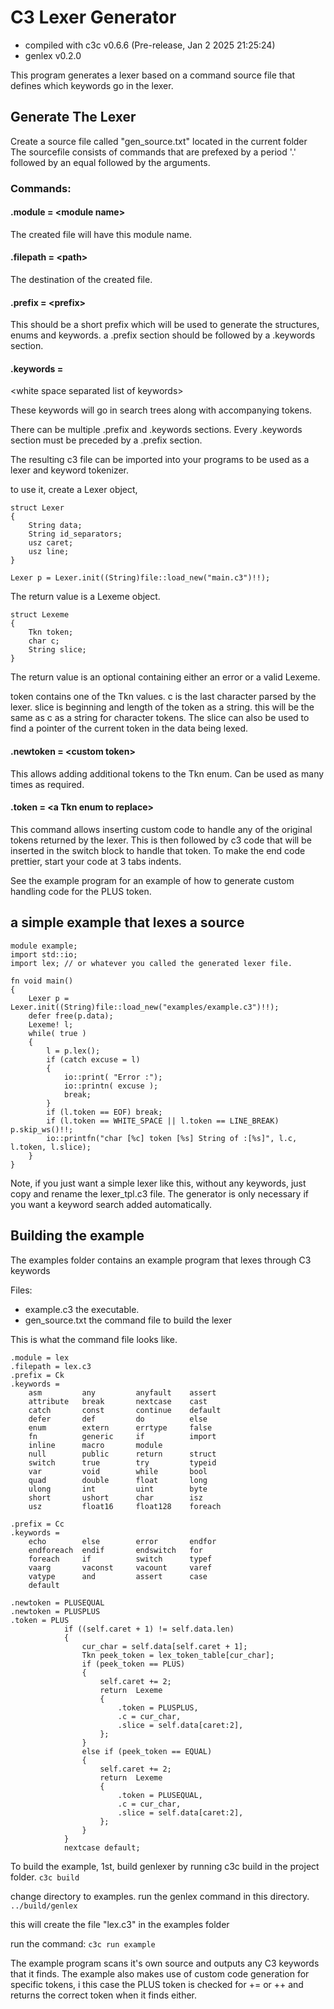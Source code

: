 # C3 Lexer Generator

* compiled with c3c v0.6.6 (Pre-release, Jan  2 2025 21:25:24)
* genlex v0.2.0

This program generates a lexer based on a command source file that defines which keywords
go in the lexer.

## Generate The Lexer

Create a source file called "gen_source.txt" located in the current folder
The sourcefile consists of commands that are prefexed by a period '.' followed
by an equal followed by the arguments.

### Commands:

#### .module = \<module name\>

The created file will have this module name.

#### .filepath = \<path\>

The destination of the created file.

#### .prefix = \<prefix\>

This should be a short prefix which will be used to generate the structures, enums
and keywords. a .prefix section should be followed by a .keywords section.

#### .keywords =
\<white space separated list of keywords\>

These keywords will go in search trees along with accompanying tokens.

There can be multiple .prefix and .keywords sections. Every .keywords section must be
preceded by a .prefix section.

The resulting c3 file can be imported into your programs to be used as a lexer and
keyword tokenizer.



to use it, create a Lexer object,

```
struct Lexer
{
	String data;
	String id_separators;
	usz caret;
	usz line;
}

Lexer p = Lexer.init((String)file::load_new("main.c3")!!);

```


The return value is a Lexeme object.

```
struct Lexeme
{
	Tkn token;
	char c;
	String slice;
}
```

The return value is an optional containing either an error or a valid Lexeme.

token contains one of the Tkn values.
c is the last character parsed by the lexer.
slice is beginning and length of the token as a string. this will be the same as c as a string for character tokens.
The slice can also be used to find a pointer of the current token in the data being lexed.

#### .newtoken = \<custom token\>

This allows adding additional tokens to the Tkn enum.
Can be used as many times as required.

#### .token = \<a Tkn enum to replace\>

This command allows inserting custom code to handle any of the original tokens returned by the lexer.
This is then followed by c3 code that will be inserted in the switch block to handle that token.
To make the end code prettier, start your code at 3 tabs indents.  

See the example program for an example of how to generate custom handling code for the PLUS token.

## a simple example that lexes a source

```
module example;
import std::io;
import lex; // or whatever you called the generated lexer file.

fn void main()
{
	Lexer p = Lexer.init((String)file::load_new("examples/example.c3")!!);
	defer free(p.data);
	Lexeme! l;
	while( true )
	{
		l = p.lex();
		if (catch excuse = l)
		{
			io::print( "Error :");
			io::printn( excuse );
			break;
		}
		if (l.token == EOF) break;
		if (l.token == WHITE_SPACE || l.token == LINE_BREAK) p.skip_ws()!!;
		io::printfn("char [%c] token [%s] String of :[%s]", l.c, l.token, l.slice);
	}
}
```

Note, if you just want a simple lexer like this, without any keywords, just copy
and rename the lexer_tpl.c3 file. The generator is only necessary if you want
a keyword search added automatically.

## Building the example

The examples folder contains an example program that lexes through C3 keywords

Files:
* example.c3 the executable.
* gen_source.txt the command file to build the lexer

This is what the command file looks like.

```
.module = lex
.filepath = lex.c3
.prefix = Ck
.keywords =
	asm			any			anyfault	assert
	attribute	break		nextcase	cast
	catch		const		continue	default
	defer		def 		do 			else
	enum		extern		errtype		false
	fn			generic		if			import
	inline 		macro		module 		
	null		public		return		struct
	switch		true		try 		typeid
	var 		void 		while		bool
	quad 		double 		float 		long
	ulong 		int			uint 		byte
	short 		ushort 		char 		isz
	usz			float16 	float128 	foreach

.prefix = Cc
.keywords = 
	echo 		else 		error 		endfor
	endforeach 	endif		endswitch	for
	foreach 	if 			switch 		typef
	vaarg 		vaconst 	vacount 	varef
	vatype		and 		assert 		case
	default

.newtoken = PLUSEQUAL
.newtoken = PLUSPLUS
.token = PLUS
			if ((self.caret + 1) != self.data.len)
			{
				cur_char = self.data[self.caret + 1];
				Tkn peek_token = lex_token_table[cur_char];
				if (peek_token == PLUS)
				{
					self.caret += 2;
					return	Lexeme
					{
						.token = PLUSPLUS,
						.c = cur_char,
						.slice = self.data[caret:2],
					};
				}
				else if (peek_token == EQUAL)
				{
					self.caret += 2;
					return	Lexeme
					{
						.token = PLUSEQUAL,
						.c = cur_char,
						.slice = self.data[caret:2],
					};
				}
			}
			nextcase default;
```

To build the example, 1st, build genlexer by running c3c build in the project folder.
```c3c build```

change directory to examples.
run the genlex command in this directory.
```../build/genlex```

this will create the file "lex.c3" in the examples folder

run the command:
```c3c run example```

The example program scans it's own source and outputs any C3 keywords that it finds.
The example also makes use of custom code generation for specific tokens, i this case
the PLUS token is checked for += or ++ and returns the correct token when it finds either.
